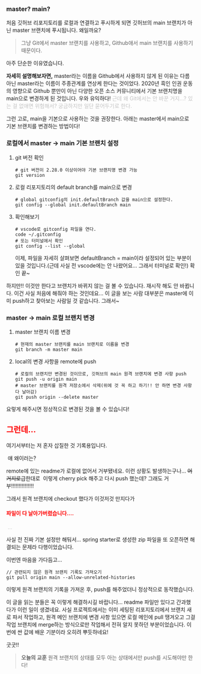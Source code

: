 <h3 id="master-main">master? main?</h3>
<p>처음 깃허브 리포지토리를 로컬과 연결하고 푸시하게 되면 깃허브의 main 브랜치가 아닌 master 브랜치에 푸시됩니다. 왜일까요? </p>
<blockquote>
<p>그냥 Git에서 master 브랜치를 사용하고, Github애서 main 브랜치를 사용하기 때문이다.</p>
</blockquote>
<p>아주 단순한 이유였습니다. </p>
<p><strong>자세히 설명해보자면,</strong> master라는 이름을 Github에서 사용하지 않게 된 이유는 다름 아닌 master라는 이름이 주종관계를 연상케 한다는 것이었다. 2020년 흑인 인권 운동의 영향으로 Github 뿐만이 아닌 다양한 오픈 소스 커뮤니티에서 기본 브랜치명을 main으로 변경하게 된 것입니다. 우와 유익하다!
<span style="color: #C3C3C3;">근데 왜 Git에서는 안 바꾼 거지...? 있는 걸 없애면 위험해서? 궁금하지만 일단 묻어두기로 한다.</span></p>
<p>그런 고로, main을 기본으로 사용하는 것을 권장한다.
아래는 master에서 main으로 기본 브랜치를 변경하는 방법이다!</p>
<h3 id="로컬에서-master---main-기본-브랜치-설정">로컬에서 master -&gt; main 기본 브랜치 설정</h3>
<ol>
<li><p>git 버전 확인</p>
<pre><code># git 버전이 2.28.0 이상이어야 기본 브랜치명 변경 가능
git version</code></pre></li>
<li><p>로컬 리포지토리의 default branch를 main으로 변경</p>
<pre><code># global gitconfig의 init.defaultBranch 값을 main으로 설정한다. 
git config --global init.defaultBranch main</code></pre></li>
<li><p>확인해보기</p>
<pre><code># vscode로 gitconfig 파일을 연다.
code ~/.gitconfig
# 또는 터미널에서 확인
git config --list --global</code></pre><p>이제, 파일을 자세히 살펴보면 defaultBranch = main이라 설정되어 있는 부분이 있을 것입니다.(근데 사실 전 vscode에는 안 나왔어요... 그래서 터미널로 확인!)
확인 끝~</p>
</li>
</ol>
<p>하지만!! 이것만 한다고 브랜치가 바뀌지 않는 걸 볼 수 있습니다. 재시작 해도 안 바뀝니다.
이건 사실 처음에 해줘야 하는 것인데요...
이 글을 보는 사람 대부분은 master에 이미 push하고 찾아보는 사람일 것 같습니다.
그래서~</p>
<h3 id="master---main-로컬-브랜치-변경">master -&gt; main 로컬 브랜치 변경</h3>
<ol>
<li><p>master 브랜치 이름 변경</p>
<pre><code># 현재의 master 브랜치를 main 브랜치로 이름을 변경
git branch -m master main</code></pre></li>
<li><p>local의 변경 사항을 remote에 push</p>
<pre><code># 로컬의 브랜치만 변경된 것이므로, 깃허브의 main 원격 브랜치에 변경 사항 push
git push -u origin main
# master 브랜치를 원격 저장소에서 삭제(위에 것 꼭 하고 하기!! 안 하면 변경 사항 다 날아감)
git push origin --delete master</code></pre></li>
</ol>
<p>요렇게 해주시면 정상적으로 변경된 것을 볼 수 있습니다!</p>
<h2 id="span-stylecolorred그런데span"><span style="color: red;">그런데...</span></h2>
<p>여기서부터는 저 혼자 삽질한 것 기록용입니다.</p>
<p><img alt="" src="https://velog.velcdn.com/images/ahyeungii/post/c6294cee-9068-4dc6-89a9-809692a219ac/image.png" />
얘 왜이러는?</p>
<p>remote에 있는 readme가 로컬에 없어서 거부됐네요.
이런 상황도 발생하는구나...
<del>어거지로</del>급한대로
<img alt="" src="https://velog.velcdn.com/images/ahyeungii/post/1fb03731-bd2a-4994-bc8d-b1087ee609a7/image.png" />
이렇게 cherry pick 해주고 다시 push 했는데?
그래도 거부!!!!!!!!!!!!!!!</p>
<p>그래서 원격 브랜치에 checkout 했다가 이것저것 만지다가</p>
<h4 id="span-stylecolorred파일이-다-날아가버렸습니다span"><span style="color: red;">파일이 다 날아가버렸습니다....</span></h4>
<p><img alt="" src="https://velog.velcdn.com/images/ahyeungii/post/cb77c160-aaf4-4a04-a113-199c6d710951/image.jpg" />
<span style="color: #C3C3C3;">...</span></p>
<p>사실 전 진짜 기본 설정만 해둬서... spring starter로 생성한 zip 파일을 또 오픈하면 해결되는 문제라 다행이었습니다.</p>
<p>이번엔 마음을 가다듬고...</p>
<pre><code>// 관련되지 않은 원격 브랜치 기록도 가져오기
git pull origin main --allow-unrelated-histories</code></pre><p>이렇게 원격 브랜치의 기록을 가져온 후, push를 해주었더니 정상적으로 동작했습니다.</p>
<p>이 글을 읽는 분들은 꼭 이렇게 해결하시길 바랍니다...
readme 파일만 있다고 간과했다가 이런 일이 생겼네요.
사실 프로젝트에서는 이미 세팅된 리포지토리에서 브랜치 새로 파서 작업하고, 원격 메인 브랜치에 변경 사항 있으면 로컬 메인에 pull 땡겨오고 그걸 작업 브랜치에 merge하는 방식으로만 작업해서 전혀 알지 못하던 부분이었습니다. 이번에 싼 값에 배운 기분이라 오히려 뿌듯하네요!</p>
<p>굿굿!!</p>
<blockquote>
<p><strong>오늘의 교훈</strong>
원격 브랜치의 상태를 모두 아는 상태에서만 push를 시도해야만 한다!</p>
</blockquote>